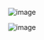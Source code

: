 ![image](https://user-images.githubusercontent.com/115593123/197254055-cfdceb89-4cbd-4795-ab62-294376571c43.png)

![image](https://user-images.githubusercontent.com/115593123/197253992-0e6ce43e-01ec-4ae5-9eed-6216d9aef835.png)

